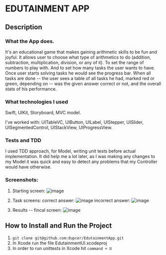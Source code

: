 # EDUTAINMENT APP

## Description
### What the App does.
It's an educational game that makes gaining arithmetic skills to be fun and joyful. It allows user to choose what type of arithmetics to do (addition, subtraction, multiplication, division, or any of it). To set the range of numbers to play with. And to set how many tasks the user wants to have. Once user starts solving tasks he would see the progress bar. When all tasks are done -- the user sees a table of all tasks he had, marked red or green, depending on -- was the given answer correct or not, and the overall stats of his performance. 

### What technologies I used
Swift, UIKit, Storyboard, MVC model. 

I've worked with: UITableVC, UIButton, UILabel, UIStepper, UISlider, UISegmentedControl, UIStackView, UIProgressView.

### Tests and TDD
I used TDD approach, for Model, writing unit tests before actual implementation. It did help me a lot later, as I was making any changes to my Model it was quick and easy to detect any problems that my Controller would have otherwise.

### Screenshots:

 1. Starting screen: 
![image](https://user-images.githubusercontent.com/68953880/195648804-fd5da7f3-dfaf-453d-8a3a-53018596357f.png)

 2. Task screens:
correct answer:
![image](https://user-images.githubusercontent.com/68953880/195648146-266c8e17-8a6e-48a6-a718-9c1239e9e855.png)
incorrect answer:
![image](https://user-images.githubusercontent.com/68953880/195648387-2a628f11-0ad3-401e-9444-aff1526e06b9.png)

 3. Results -- fincal screen:
 ![image](https://user-images.githubusercontent.com/68953880/195648725-5980a4e7-d3f2-43d8-9f8c-ba7d8fbd0cad.png)


## How to Install and Run the Project

 1. `git clone git@github.com:dupcer/EdutainmentApp.git`
 2. In Xcode run the file EdutainmentUI.xcodeproj
 3. In order to run unittests in Xcode hit `command + U`
